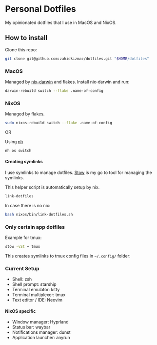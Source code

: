# Personal Dotfiles

My opinionated dotfiles that I use in MacOS and NixOS.

## How to install

Clone this repo:

```sh
git clone git@github.com:zahidkizmaz/dotfiles.git "$HOME/dotfiles"
```

### MacOS

Managed by [nix-darwin](https://github.com/LnL7/nix-darwin) and flakes.
Install nix-darwin and run:

```sh
darwin-rebuild switch --flake .name-of-config
```

### NixOS

Managed by flakes.

```sh
sudo nixos-rebuild switch --flake .name-of-config
```

OR

Using [nh](https://github.com/viperML/nh)

```sh
nh os switch
```

#### Creating symlinks

I use symlinks to manage dotfiles. [Stow](https://www.gnu.org/software/stow/) is my go to tool for managing the symlinks.

This helper script is automatically setup by nix.
```sh
link-dotfiles
```

In case there is no nix:

```sh
bash nixos/bin/link-dotfiles.sh
```

### Only certain app dotfiles

Example for tmux:

```sh
stow -vSt ~ tmux
```

This creates symlinks to tmux config files in `~/.config/` folder:

### Current Setup

- Shell: zsh
- Shell prompt: starship
- Terminal emulator: kitty
- Terminal multiplexer: tmux
- Text editor / IDE: Neovim

#### NixOS specific

- Window manager: Hyprland
- Status bar: waybar
- Notifications manager: dunst
- Application launcher: anyrun
